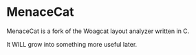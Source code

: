 # MenaceCat
MenaceCat is a fork of the Woagcat layout analyzer written in C.

It WILL grow into something more useful later.
